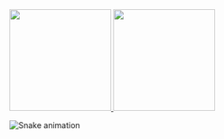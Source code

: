 <div>
  <a href="https://github.com/ghcordeiro">
    <img height="180em" src="https://github-readme-stats.vercel.app/api?username=ghcordeiro&show_icons=true&theme=dracula&include_all_commits=true&count_private=true"/>
    <img height="180em" src="https://github-readme-stats.vercel.app/api/top-langs/?username=ghcordeiro&layout=compact&langs_count=7&theme=dracula"/>
  </a>
</div>

![Snake animation](https://github.com/ghcordeiro/ghcordeiro/blob/dist/github-snake-dark.svg)
